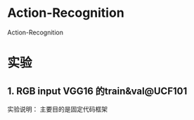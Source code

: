 # Action-Recognition
Action-Recognition

# 实验

## 1. RGB input VGG16 的train&val@UCF101
实验说明： 主要目的是固定代码框架